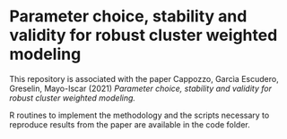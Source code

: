 # Parameter choice, stability and validity for robust cluster weighted modeling
This repository is associated with the paper Cappozzo, Garcìa Escudero, Greselin, Mayo-Iscar (2021) *Parameter choice, stability and validity for robust cluster weighted modeling.*

R routines to implement the methodology and the scripts necessary to reproduce results from the paper are available in the code folder.
